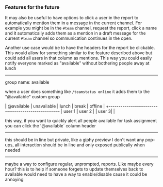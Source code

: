 
### Features for the future

It may also be useful to have options to click a user in the report to automatically mention them in a message in the current channel. For example you might be in the `#team` channel, request the report, click a name and it automatically adds them as a mention in a draft message for the current `#team` channel so communication continues in the open.

Another use case would be to have the headers for the report be clickable. This would allow for something similar to the feature described above but could add all users in that column as mentions. This way you could easily notify everyone marked as "available" without bothering people away at lunch

---
group name: available

when a user does something like `/teamstatus online` it adds them to the "@available" custom group

| @available | unavailable | lunch | break | offline |
+-----------------------------------------------------
| user 1     | user 2      |       | user 3|         |

this way, if you want to quickly alert all people available for task assignment you can click the '@available` column header

---

this should be in line but private, like a giphy preview
I don't want any pop-ups, all interaction should be in line and only exposed publically when needed

---

maybe a way to configure regular, unprompted, reports. Like maybe every hour?
this is to help if someone forgets to update themselves back to available
would need to have a way to enable/disable cause it could be annoying
